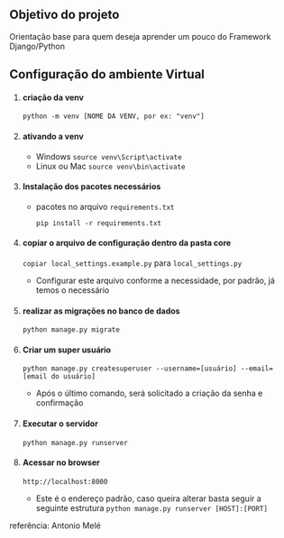 ## Objetivo do projeto
Orientação base para quem deseja aprender um pouco do Framework Django/Python


## Configuração do ambiente Virtual

1. #### criação da venv
    ```python -m venv [NOME DA VENV, por ex: "venv"]```

2. #### ativando a venv
    - Windows
    ```source venv\Script\activate```
    - Linux ou Mac
    ```source venv\bin\activate```

3. #### Instalação dos pacotes necessários
    - pacotes no arquivo ```requirements.txt```

        ```pip install -r requirements.txt```
4. #### copiar o arquivo de configuração dentro da pasta core

    ```copiar local_settings.example.py``` para ```local_settings.py```
    - Configurar este arquivo conforme a necessidade, por padrão, já temos o necessário

5. #### realizar as migrações no banco de dados
    ```python manage.py migrate```

6. #### Criar um super usuário
    ```python manage.py createsuperuser --username=[usuário] --email=[email do usuário]```

    - Após o último comando, será solicitado a criação da senha e confirmação 

7. #### Executar o servidor
     ```python manage.py runserver```

8. #### Acessar no browser 
    ```http://localhost:8000```
    - Este é o endereço padrão, caso queira alterar basta seguir a seguinte estrutura
        ```python manage.py runserver [HOST]:[PORT]```


referência: Antonio Melé